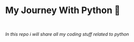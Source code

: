 # My Journey With Python 💚
<br>

<i><p>In this repo i will share all my coding stuff related to python</p></i>



